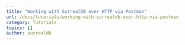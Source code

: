 ```yaml
---
title: "Working with SurrealDB over HTTP via Postman"
url: /docs/tutorials/working-with-surrealdb-over-http-via-postman
category: Tutorials
topics: []
author: surrealdb
---
```



